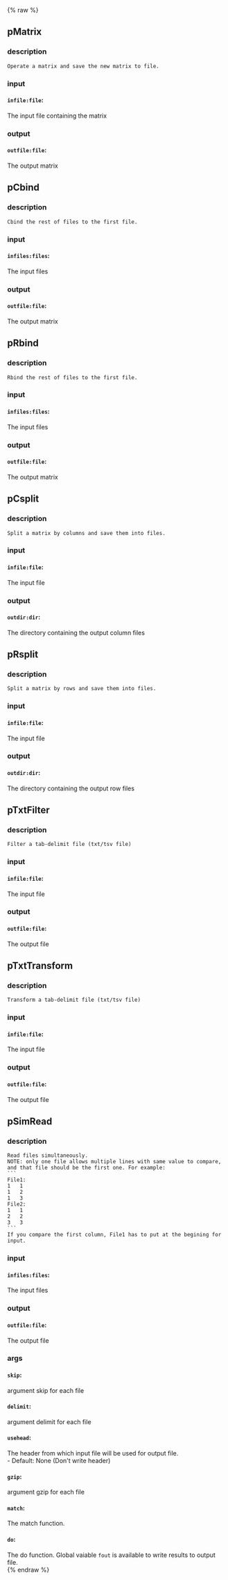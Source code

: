 {% raw %}

## pMatrix

### description
	Operate a matrix and save the new matrix to file.

### input
#### `infile:file`:
 The input file containing the matrix  

### output
#### `outfile:file`:
 The output matrix  

## pCbind

### description
	Cbind the rest of files to the first file.

### input
#### `infiles:files`:
 The input files  

### output
#### `outfile:file`:
 The output matrix  

## pRbind

### description
	Rbind the rest of files to the first file.

### input
#### `infiles:files`:
 The input files  

### output
#### `outfile:file`:
 The output matrix  

## pCsplit

### description
	Split a matrix by columns and save them into files.

### input
#### `infile:file`:
 The input file  

### output
#### `outdir:dir`:
 The directory containing the output column files  

## pRsplit

### description
	Split a matrix by rows and save them into files.

### input
#### `infile:file`:
 The input file  

### output
#### `outdir:dir`:
 The directory containing the output row files  

## pTxtFilter

### description
	Filter a tab-delimit file (txt/tsv file)

### input
#### `infile:file`:
 The input file  

### output
#### `outfile:file`:
 The output file  

## pTxtTransform

### description
	Transform a tab-delimit file (txt/tsv file)

### input
#### `infile:file`:
 The input file  

### output
#### `outfile:file`:
 The output file  

## pSimRead

### description
	Read files simultaneously.
	NOTE: only one file allows multiple lines with same value to compare, and that file should be the first one. For example: 
	```
	File1:
	1	1
	1	2
	1	3
	File2:
	1	1
	2	2
	3	3
	```
	If you compare the first column, File1 has to put at the begining for input.

### input
#### `infiles:files`:
 The input files  

### output
#### `outfile:file`:
 The output file  

### args
#### `skip`:
 argument skip for each file  
#### `delimit`:
 argument delimit for each file  
#### `usehead`:
 The header from which input file will be used for output file.  
		- Default: None (Don't write header)
#### `gzip`:
 argument gzip for each file  
#### `match`:
 The match function.   
#### `do`:
 The do function. Global vaiable `fout` is available to write results to output file.  
{% endraw %}
